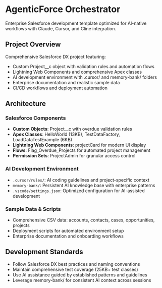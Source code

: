 # AgenticForce Orchestrator

Enterprise Salesforce development template optimized for AI-native workflows with Claude, Cursor, and Cline integration.

## Project Overview

Comprehensive Salesforce DX project featuring:
- Custom Project__c object with validation rules and automation flows
- Lightning Web Components and comprehensive Apex classes
- AI development environment with .cursor/ and memory-bank/ folders  
- Enterprise documentation and realistic sample data
- CI/CD workflows and deployment automation

## Architecture

### Salesforce Components
- **Custom Objects**: Project__c with overdue validation rules
- **Apex Classes**: HelloWorld (13KB), TestDataFactory, LoadDataTestExample (6KB)
- **Lightning Web Components**: projectCard for modern UI display
- **Flows**: Flag_Overdue_Projects for automated project management
- **Permission Sets**: ProjectAdmin for granular access control

### AI Development Environment  
- `.cursor/rules/`: AI coding guidelines and project-specific context
- `memory-bank/`: Persistent AI knowledge base with enterprise patterns
- `.vscode/settings.json`: Optimized configuration for AI-assisted development

### Sample Data & Scripts
- Comprehensive CSV data: accounts, contacts, cases, opportunities, projects
- Deployment scripts for automated environment setup
- Enterprise documentation and onboarding workflows

## Development Standards
- Follow Salesforce DX best practices and naming conventions
- Maintain comprehensive test coverage (25KB+ test classes)
- Use AI assistance guided by established patterns and guidelines
- Leverage memory-bank/ for consistent AI context across sessions
